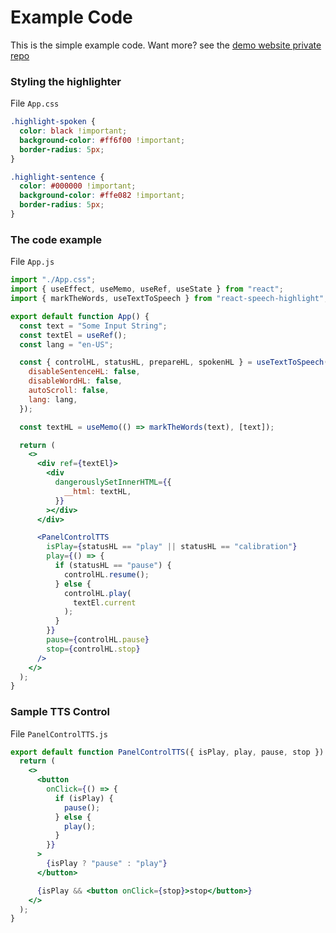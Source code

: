 # Example Code

This is the simple example code. Want more? see the [demo website private repo](https://github.com/albirrkarim/demo-website-react-speech-highlight)

### Styling the highlighter

File `App.css`

```css
.highlight-spoken {
  color: black !important;
  background-color: #ff6f00 !important;
  border-radius: 5px;
}

.highlight-sentence {
  color: #000000 !important;
  background-color: #ffe082 !important;
  border-radius: 5px;
}
```

### The code example

File `App.js`

```jsx
import "./App.css";
import { useEffect, useMemo, useRef, useState } from "react";
import { markTheWords, useTextToSpeech } from "react-speech-highlight";

export default function App() {
  const text = "Some Input String";
  const textEl = useRef();
  const lang = "en-US";

  const { controlHL, statusHL, prepareHL, spokenHL } = useTextToSpeech({
    disableSentenceHL: false,
    disableWordHL: false,
    autoScroll: false,
    lang: lang,
  });

  const textHL = useMemo(() => markTheWords(text), [text]);

  return (
    <>
      <div ref={textEl}>
        <div
          dangerouslySetInnerHTML={{
            __html: textHL,
          }}
        ></div>
      </div>

      <PanelControlTTS
        isPlay={statusHL == "play" || statusHL == "calibration"}
        play={() => {
          if (statusHL == "pause") {
            controlHL.resume();
          } else {
            controlHL.play(
              textEl.current
            );
          }
        }}
        pause={controlHL.pause}
        stop={controlHL.stop}
      />
    </>
  );
}
```

### Sample TTS Control

File `PanelControlTTS.js`

```jsx
export default function PanelControlTTS({ isPlay, play, pause, stop }) {
  return (
    <>
      <button
        onClick={() => {
          if (isPlay) {
            pause();
          } else {
            play();
          }
        }}
      >
        {isPlay ? "pause" : "play"}
      </button>

      {isPlay && <button onClick={stop}>stop</button>}
    </>
  );
}
```

